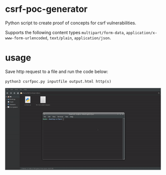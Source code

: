 # csrf-poc-generator
Python script to create proof of concepts for csrf vulnerabilities.

Supports the following content types `multipart/form-data`, `application/x-www-form-urlencoded`, `text/plain`, `application/json`.

# usage
Save http request to a file and run the code below:

`python3 csrfpoc.py inputfile output.html http(s)`

![](https://github.com/osmancanvural/csrf-poc-generator/blob/main/usage.gif)
